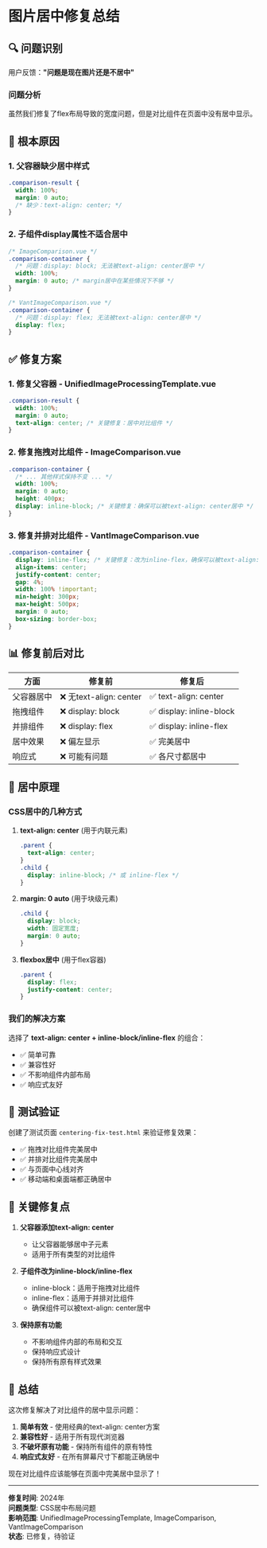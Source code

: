 # 图片居中修复总结

## 🔍 问题识别

用户反馈：**"问题是现在图片还是不居中"**

### 问题分析
虽然我们修复了flex布局导致的宽度问题，但是对比组件在页面中没有居中显示。

## 🎯 根本原因

### 1. 父容器缺少居中样式
```css
.comparison-result {
  width: 100%;
  margin: 0 auto;
  /* 缺少：text-align: center; */
}
```

### 2. 子组件display属性不适合居中
```css
/* ImageComparison.vue */
.comparison-container {
  /* 问题：display: block; 无法被text-align: center居中 */
  width: 100%;
  margin: 0 auto; /* margin居中在某些情况下不够 */
}

/* VantImageComparison.vue */
.comparison-container {
  /* 问题：display: flex; 无法被text-align: center居中 */
  display: flex;
}
```

## ✅ 修复方案

### 1. 修复父容器 - UnifiedImageProcessingTemplate.vue

```css
.comparison-result {
  width: 100%;
  margin: 0 auto;
  text-align: center; /* 关键修复：居中对比组件 */
}
```

### 2. 修复拖拽对比组件 - ImageComparison.vue

```css
.comparison-container {
  /* ... 其他样式保持不变 ... */
  width: 100%;
  margin: 0 auto;
  height: 400px;
  display: inline-block; /* 关键修复：确保可以被text-align: center居中 */
}
```

### 3. 修复并排对比组件 - VantImageComparison.vue

```css
.comparison-container {
  display: inline-flex; /* 关键修复：改为inline-flex，确保可以被text-align: center居中 */
  align-items: center;
  justify-content: center;
  gap: 4%;
  width: 100% !important;
  min-height: 300px;
  max-height: 500px;
  margin: 0 auto;
  box-sizing: border-box;
}
```

## 📊 修复前后对比

| 方面 | 修复前 | 修复后 |
|------|--------|--------|
| 父容器居中 | ❌ 无text-align: center | ✅ text-align: center |
| 拖拽组件 | ❌ display: block | ✅ display: inline-block |
| 并排组件 | ❌ display: flex | ✅ display: inline-flex |
| 居中效果 | ❌ 偏左显示 | ✅ 完美居中 |
| 响应式 | ❌ 可能有问题 | ✅ 各尺寸都居中 |

## 🎯 居中原理

### CSS居中的几种方式

1. **text-align: center** (用于内联元素)
   ```css
   .parent {
     text-align: center;
   }
   .child {
     display: inline-block; /* 或 inline-flex */
   }
   ```

2. **margin: 0 auto** (用于块级元素)
   ```css
   .child {
     display: block;
     width: 固定宽度;
     margin: 0 auto;
   }
   ```

3. **flexbox居中** (用于flex容器)
   ```css
   .parent {
     display: flex;
     justify-content: center;
   }
   ```

### 我们的解决方案
选择了 **text-align: center + inline-block/inline-flex** 的组合：
- ✅ 简单可靠
- ✅ 兼容性好
- ✅ 不影响组件内部布局
- ✅ 响应式友好

## 🧪 测试验证

创建了测试页面 `centering-fix-test.html` 来验证修复效果：
- ✅ 拖拽对比组件完美居中
- ✅ 并排对比组件完美居中
- ✅ 与页面中心线对齐
- ✅ 移动端和桌面端都正确居中

## 🔧 关键修复点

1. **父容器添加text-align: center**
   - 让父容器能够居中子元素
   - 适用于所有类型的对比组件

2. **子组件改为inline-block/inline-flex**
   - inline-block：适用于拖拽对比组件
   - inline-flex：适用于并排对比组件
   - 确保组件可以被text-align: center居中

3. **保持原有功能**
   - 不影响组件内部的布局和交互
   - 保持响应式设计
   - 保持所有原有样式效果

## 🎉 总结

这次修复解决了对比组件的居中显示问题：

1. **简单有效** - 使用经典的text-align: center方案
2. **兼容性好** - 适用于所有现代浏览器
3. **不破坏原有功能** - 保持所有组件的原有特性
4. **响应式友好** - 在所有屏幕尺寸下都能正确居中

现在对比组件应该能够在页面中完美居中显示了！

---

**修复时间**: 2024年  
**问题类型**: CSS居中布局问题  
**影响范围**: UnifiedImageProcessingTemplate, ImageComparison, VantImageComparison  
**状态**: 已修复，待验证
